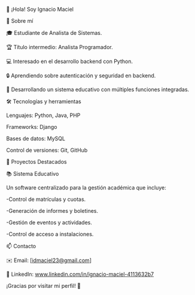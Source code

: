 👋 ¡Hola! Soy Ignacio Maciel

🚀 Sobre mí

🎓 Estudiante de Analista de Sistemas.

🏆 Título intermedio: Analista Programador.

💻 Interesado en el desarrollo backend con Python.

🔒 Aprendiendo sobre autenticación y seguridad en backend.

🏫 Desarrollando un sistema educativo con múltiples funciones integradas.

🛠 Tecnologías y herramientas

Lenguajes: Python, Java, PHP

Frameworks: Django

Bases de datos: MySQL

Control de versiones: Git, GitHub

📌 Proyectos Destacados

📚 Sistema Educativo

Un software centralizado para la gestión académica que incluye:

-Control de matrículas y cuotas.

-Generación de informes y boletines.

-Gestión de eventos y actividades.

-Control de acceso a instalaciones.

📫 Contacto

✉️ Email: [idmaciel23@gmail.com]

💼 LinkedIn: www.linkedin.com/in/ignacio-maciel-4113632b7

¡Gracias por visitar mi perfil! 🚀
